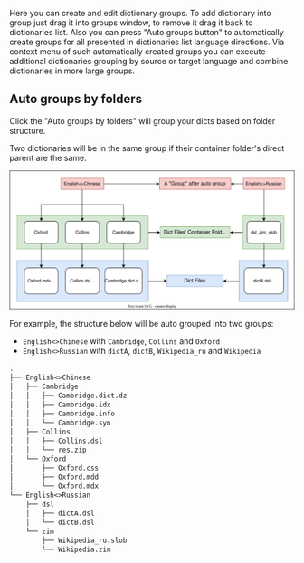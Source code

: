 Here you can create and edit dictionary groups. To add dictionary into group just drag it into groups window, to remove it drag it back to dictionaries list. Also you can press "Auto groups button" to automatically create groups for all presented in dictionaries list language directions. Via context menu of such automatically created groups you can execute additional dictionaries grouping by source or target language and combine dictionaries in more large groups.

## Auto groups by folders

Click the "Auto groups by folders" will group your dicts based on folder structure.

Two dictionaries will be in the same group if their container folder's direct parent are the same.

![Auto Group By Folder](img/autoGroupByFolder.svg)

For example, the structure below will be auto grouped into two groups:

* `English<>Chinese` with `Cambridge`, `Collins` and `Oxford`
* `English<>Russian` with `dictA`, `dictB`, `Wikipedia_ru` and `Wikipedia`

```
.
├── English<>Chinese
│   ├── Cambridge
│   │   ├── Cambridge.dict.dz
│   │   ├── Cambridge.idx
│   │   ├── Cambridge.info
│   │   └── Cambridge.syn
│   ├── Collins
│   │   ├── Collins.dsl
│   │   └── res.zip
│   └── Oxford
│       ├── Oxford.css
│       ├── Oxford.mdd
│       └── Oxford.mdx
└── English<>Russian
    ├── dsl
    │   ├── dictA.dsl
    │   └── dictB.dsl
    └── zim
        ├── Wikipedia_ru.slob
        └── Wikipedia.zim
```